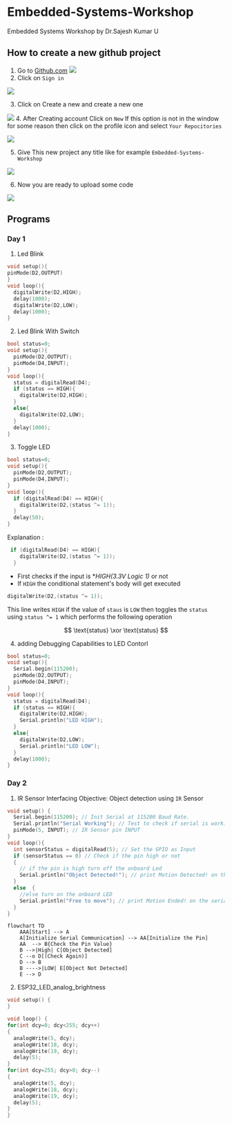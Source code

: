# Embedded-Systems-Workshop

Embedded Systems Workshop by Dr.Sajesh Kumar U

## How to create a new github project

1. Go to [Github.com](www.gihub.com)
   ![](./Images/1.png?raw=true)
2. Click on `Sign in`

![](./Images/2.png?raw=true)

3. Click on Create a new and create a new one

![](./Images/3.png?raw=true) 4. After Creating account Click on `New`
If this option is not in the window for some reason then click on the profile icon and select `Your Repocitories`

![](./Images/4.png?raw=true)

5. Give This new project any title like for example `Embedded-Systems-Workshop`

![](./Images/5.png?raw=true)

6. Now you are ready to upload some code

![](./Images/6.png?raw=true)

## Programs

### Day 1

1. Led Blink

```c
void setup(){
pinMode(D2,OUTPUT)
}
void loop(){
  digitalWrite(D2,HIGH);
  delay(1000);
  digitalWrite(D2,LOW);
  delay(1000);
}
```

2. Led Blink With Switch

```c
bool status=0;
void setup(){
  pinMode(D2,OUTPUT);
  pinMode(D4,INPUT);
}
void loop(){
  status = digitalRead(D4);
  if (status == HIGH){
    digitalWrite(D2,HIGH);
  }
  else{
    digitalWrite(D2,LOW);
  }
  delay(1000);
}
```

3. Toggle LED

```c
bool status=0;
void setup(){
  pinMode(D2,OUTPUT);
  pinMode(D4,INPUT);
}
void loop(){
  if (digitalRead(D4) == HIGH){
    digitalWrite(D2,(status ^= 1));
  }
  delay(50);
}
```

Explanation :

```c
 if (digitalRead(D4) == HIGH){
    digitalWrite(D2,(status ^= 1));
  }
```

- First checks if the input is \*_HIGH(3.3V Logic 1)_ or not
- If `HIGH` the conditional statement's body will get executed

```c
digitalWrite(D2,(status ^= 1));
```

This line writes `HIGH` if the value of `staus` is `LOW` then toggles the
`status` using `status ^= 1` which performs the following operation

$$
\text{status} \xor \text{status}
$$

4. adding Debugging Capabilities to LED Contorl

```c
bool status=0;
void setup(){
  Serial.begin(115200);
  pinMode(D2,OUTPUT);
  pinMode(D4,INPUT);
}
void loop(){
  status = digitalRead(D4);
  if (status == HIGH){
    digitalWrite(D2,HIGH);
    Serial.println("LED HIGH");
  }
  else{
    digitalWrite(D2,LOW);
    Serial.println("LED LOW");
  }
  delay(1000);
}
```

### Day 2

<!-- Source : Embedded Systems Workshop by Sajesh Kumar U -->

1. IR Sensor Interfacing
   Objective: Object detection using `IR` Sensor

```c
void setup() {
  Serial.begin(115200); // Init Serial at 115200 Baud Rate.
  Serial.println("Serial Working"); // Test to check if serial is working or not
  pinMode(5, INPUT); // IR Sensor pin INPUT
}
void loop(){
  int sensorStatus = digitalRead(5); // Set the GPIO as Input
  if (sensorStatus == 0) // Check if the pin high or not
  {
    // if the pin is high turn off the onboard Led
    Serial.println("Object Detected!"); // print Motion Detected! on the serial monitor window
  }
  else  {
    //else turn on the onboard LED
    Serial.println("Free to move"); // print Motion Ended! on the serial monitor window
  }
}
```

```mermaid
flowchart TD
    AAA[Start] --> A
    A[Initialize Serial Communication] --> AA[Initialize the Pin]
    AA  --> B{Check the Pin Value}
    B -->|High| C[Object Detected]
    C --o D[(Check Again)]
    D --> B
    B ---->|LOW| E[Object Not Detected]
    E --> D
```

2. ESP32_LED_analog_brightness

```c
void setup() {
}

void loop() {
for(int dcy=0; dcy<255; dcy++)
{
  analogWrite(5, dcy);
  analogWrite(18, dcy);
  analogWrite(19, dcy);
  delay(5);
}
for(int dcy=255; dcy>0; dcy--)
{
  analogWrite(5, dcy);
  analogWrite(18, dcy);
  analogWrite(19, dcy);
  delay(5);
}
}
```
